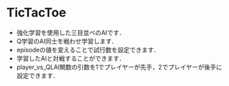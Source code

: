 # TicTacToe
* 強化学習を使用した三目並べのAIです．
* Q学習のAI同士を戦わせ学習します．
* episodeの値を変えることで試行数を設定できます．
* 学習したAIと対戦することができます．
* player_vs_QLAI関数の引数を1でプレイヤーが先手，2でプレイヤーが後手に設定できます．
